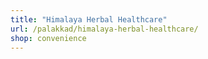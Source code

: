 ```yaml
---
title: "Himalaya Herbal Healthcare"
url: /palakkad/himalaya-herbal-healthcare/
shop: convenience
---
```

